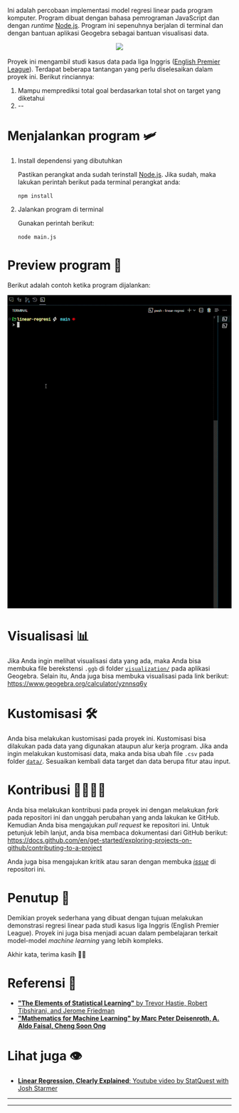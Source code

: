 Ini adalah percobaan implementasi model regresi linear pada program komputer. Program dibuat dengan bahasa pemrograman JavaScript dan dengan *runtime* [Node.js](https://nodejs.org/). Program ini sepenuhnya berjalan di terminal dan dengan bantuan aplikasi Geogebra sebagai bantuan visualisasi data. 

<div align="center">
    <img src="docs/img/epl-match.avif">
</div>

Proyek ini mengambil studi kasus data pada liga Inggris ([English Premier League](https://www.premierleague.com/)). Terdapat beberapa tantangan yang perlu diselesaikan dalam proyek ini. Berikut rinciannya:
1. Mampu memprediksi total goal berdasarkan total shot on target yang diketahui
2. --

# Menjalankan program 🛩️
    
1. Install dependensi yang dibutuhkan

    Pastikan perangkat anda sudah terinstall [Node.js](https://nodejs.org/). Jika sudah, maka lakukan perintah berikut pada terminal perangkat anda:
    ```shell
    npm install
    ```

2. Jalankan program di terminal

    Gunakan perintah berikut:
    ```shell
    node main.js
    ```

# Preview program 🤖

Berikut adalah contoh ketika program dijalankan:

![Preview program](docs/img/program-preview.gif)

# Visualisasi 📊

Jika Anda ingin melihat visualisasi data yang ada, maka Anda bisa membuka file berekstensi `.ggb` di folder [`visualization/`](visualization/) pada aplikasi Geogebra. Selain itu, Anda juga bisa membuka visualisasi pada link berikut: https://www.geogebra.org/calculator/yznnsq6y


# Kustomisasi 🛠️

Anda bisa melakukan kustomisasi pada proyek ini. Kustomisasi bisa dilakukan pada data yang digunakan ataupun alur kerja program. Jika anda ingin melakukan kustomisasi data, maka anda bisa ubah file `.csv` pada folder [`data/`](data/). Sesuaikan kembali  data target dan data berupa fitur atau input.

# Kontribusi 🫱🏻‍🫲🏻

Anda bisa melakukan kontribusi pada proyek ini dengan melakukan *fork* pada repositori ini dan unggah perubahan yang anda lakukan ke GitHub. Kemudian Anda bisa mengajukan *pull request* ke repositori ini. Untuk petunjuk lebih lanjut, anda bisa membaca dokumentasi dari GitHub berikut: https://docs.github.com/en/get-started/exploring-projects-on-github/contributing-to-a-project

Anda juga bisa mengajukan kritik atau saran dengan membuka [*issue*]() di repositori ini.

# Penutup 🍃

Demikian proyek sederhana yang dibuat dengan tujuan melakukan demonstrasi regresi linear pada studi kasus liga Inggris (English Premier League). Proyek ini juga bisa menjadi acuan dalam pembelajaran terkait model-model *machine learning* yang lebih kompleks. 

Akhir kata, terima kasih 🙏🏻

# Referensi 📃

- [**"The Elements of Statistical Learning"** by Trevor Hastie, Robert Tibshirani, and Jerome Friedman](https://www.sas.upenn.edu/~fdiebold/NoHesitations/BookAdvanced.pdf)
- [**"Mathematics for Machine Learning" by Marc Peter Deisenroth, A. Aldo Faisal, Cheng Soon Ong**](https://mml-book.github.io/)

# Lihat juga 👁️

- [**Linear Regression, Clearly Explained**: Youtube video by StatQuest with Josh Starmer](https://youtu.be/nk2CQITm_eo?si=CyoCEtAnBETJYT3E)

---
---
